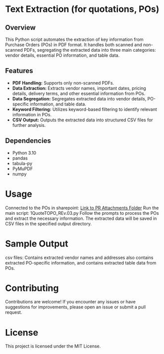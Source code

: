 # Text Extraction (for quotations, POs)

## Overview
This Python script automates the extraction of key information from Purchase Orders (POs) in PDF format. It handles both scanned and non-scanned PDFs, segregating the extracted data into three main categories: vendor details, essential PO information, and table data.

## Features
- **PDF Handling:** Supports only non-scanned PDFs.
- **Data Extraction:** Extracts vendor names, important dates, pricing details, delivery terms, and other essential information from POs.
- **Data Segregation:** Segregates extracted data into vendor details, PO-specific information, and table data.
- **Keyword Filtering:** Utilizes keyword-based filtering to identify relevant information in POs.
- **CSV Output:** Outputs the extracted data into structured CSV files for further analysis.

## Dependencies
- Python 3.10
- pandas
- tabula-py
- PyMuPDF
- numpy

# Usage
Connected to the POs in sharepoint: 
[Link to PR Attachments Folder](https://uniper.sharepoint.com/:f:/r/sites/OGrp_SpotBuyTeam/Shared%20Documents/General/1QuoteToPO/PR%20Attachments?csf=1&web=1&e=mfP4Mb)
Run the main script: 
1QuoteTOPO_REv.03.py
Follow the prompts to process the POs and extract the necessary information.
The extracted data will be saved in CSV files in the specified output directory.

# Sample Output
csv files: Contains extracted vendor names and addresses also contains extracted PO-specific information, and contains extracted table data from POs.

# Contributing
Contributions are welcome! If you encounter any issues or have suggestions for improvements, please open an issue or submit a pull request.

# License
This project is licensed under the MIT License.
